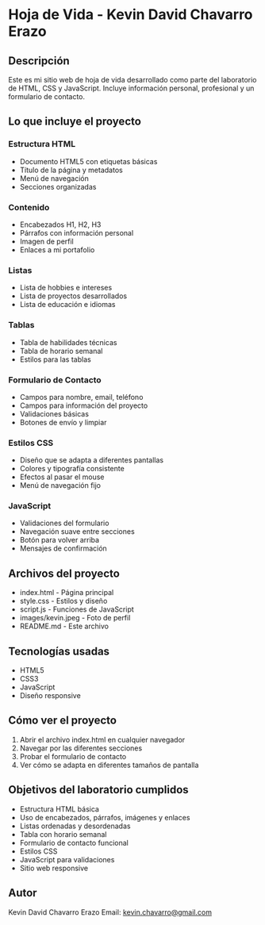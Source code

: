# Hoja de Vida - Kevin David Chavarro Erazo

## Descripción

Este es mi sitio web de hoja de vida desarrollado como parte del laboratorio de HTML, CSS y JavaScript. Incluye información personal, profesional y un formulario de contacto.

## Lo que incluye el proyecto

### Estructura HTML
- Documento HTML5 con etiquetas básicas
- Título de la página y metadatos
- Menú de navegación
- Secciones organizadas

### Contenido
- Encabezados H1, H2, H3
- Párrafos con información personal
- Imagen de perfil
- Enlaces a mi portafolio

### Listas
- Lista de hobbies e intereses
- Lista de proyectos desarrollados
- Lista de educación e idiomas

### Tablas
- Tabla de habilidades técnicas
- Tabla de horario semanal
- Estilos para las tablas

### Formulario de Contacto
- Campos para nombre, email, teléfono
- Campos para información del proyecto
- Validaciones básicas
- Botones de envío y limpiar

### Estilos CSS
- Diseño que se adapta a diferentes pantallas
- Colores y tipografía consistente
- Efectos al pasar el mouse
- Menú de navegación fijo

### JavaScript
- Validaciones del formulario
- Navegación suave entre secciones
- Botón para volver arriba
- Mensajes de confirmación

## Archivos del proyecto

- index.html - Página principal
- style.css - Estilos y diseño
- script.js - Funciones de JavaScript
- images/kevin.jpeg - Foto de perfil
- README.md - Este archivo

## Tecnologías usadas

- HTML5
- CSS3
- JavaScript
- Diseño responsive

## Cómo ver el proyecto

1. Abrir el archivo index.html en cualquier navegador
2. Navegar por las diferentes secciones
3. Probar el formulario de contacto
4. Ver cómo se adapta en diferentes tamaños de pantalla

## Objetivos del laboratorio cumplidos

- Estructura HTML básica
- Uso de encabezados, párrafos, imágenes y enlaces
- Listas ordenadas y desordenadas
- Tabla con horario semanal
- Formulario de contacto funcional
- Estilos CSS
- JavaScript para validaciones
- Sitio web responsive

## Autor

Kevin David Chavarro Erazo
Email: kevin.chavarro@gmail.com
